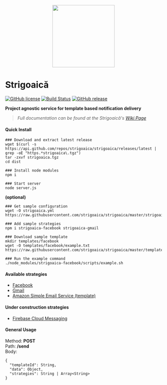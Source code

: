 <p align="center">
	<img width="200px" src="https://image.ibb.co/h0Uz4G/witch_on_a_broomstick_480x480.jpg"/>
</p>


# Strigoaică
[![GitHub license](https://img.shields.io/github/license/strigoaica/strigoaica.svg)](https://github.com/strigoaica/strigoaica/blob/master/LICENSE.md) [![Build Status](https://travis-ci.org/strigoaica/strigoaica.svg?branch=master)](https://travis-ci.org/strigoaica/strigoaica) [![GitHub release](https://img.shields.io/github/release/strigoaica/strigoaica.svg)](https://github.com/strigoaica/strigoaica/releases)


**Project agnostic service for template based notification delivery**
> *Full documentation can be found at the Strigoaică's [Wiki Page](https://github.com/strigoaica/strigoaica/wiki)*


#### Quick Install
```
### Download and extract latest release
wget $(curl -s https://api.github.com/repos/strigoaica/strigoaica/releases/latest | grep -oE "https.*strigoaica\.tgz")
tar -zxvf strigoaica.tgz
cd dist

### Install node modules
npm i

### Start server
node server.js
```
**(optional)**
```
### Get sample configuration 
wget -O strigoaica.yml https://raw.githubusercontent.com/strigoaica/strigoaica/master/strigoaica.example.yml

### Add sample strategies
npm i strigoaica-facebook strigoaica-gmail

### Download sample template
mkdir templates/facebook
wget -O templates/facebook/example.txt https://raw.githubusercontent.com/strigoaica/strigoaica/master/templates/facebook/example.txt

### Run the example command
./node_modules/strigoaica-facebook/scripts/example.sh
```

#### Available strategies
- [Facebook](https://github.com/strigoaica/strigoaica-facebook)
- [Gmail](https://github.com/strigoaica/strigoaica-gmail)
- [Amazon Simple Email Service (template)](https://github.com/strigoaica/strigoaica-ses-template)

#### Under construction strategies
- [Firebase Cloud Messaging](https://github.com/strigoaica/strigoaica-fcm)

#### General Usage
Method: **POST**   
Path: **/send**   
Body: 
```
{  
  "templateId": String,  
  "data": Object,  
  "strategies": String | Array<String>  
}  
``` 
